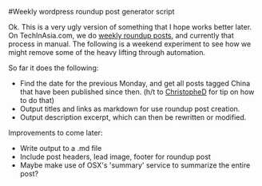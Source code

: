 #Weekly wordpress roundup post generator script

Ok. This is a very ugly version of something that I hope works better later. On TechInAsia.com, we do [weekly roundup posts](http://www.techinasia.com/tag/china-this-week/), and currently that process in manual. The following is a weekend experiment to see how we might remove some of the heavy lifting through automation. 

So far it does the following:

* Find the date for the previous Monday, and get all posts tagged China that have been published since then. (h/t to [ChristopheD](http://stackoverflow.com/questions/1622038/find-mondays-date-with-python) for tip on how to do that)
* Output titles and links as markdown for use roundup post creation. 
* Output description excerpt, which can then be rewritten or modified. 

Improvements to come later:

* Write output to a .md file
* Include post headers, lead image, footer for roundup post
* Maybe make use of OSX's 'summary' service to summarize the entire post? 